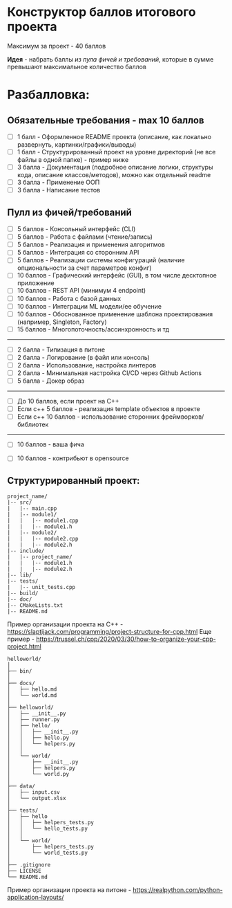 # Конструктор баллов итогового проекта

Максимум за проект - 40 баллов

**Идея** - набрать баллы *из пула фичей и требований*, которые в сумме превышают максимальное количество баллов 

# Разбалловка:

##  Обязательные требования - max 10 баллов
- [ ] 1 балл - Оформленное README проекта (описание, как локально развернуть, картинки/графики/выводы)
- [ ] 1 балл - Структурированный проект на уровне директорий (не все файлы в одной папке) - пример ниже
- [ ] 3 балла - Документация (подробное описание логики, структуры кода, описание классов/методов), можно как отдельный readme
- [ ] 3 балла - Применение ООП
- [ ] 3 балла - Написание тестов

## Пулл из фичей/требований
- [ ] 5 баллов - Консольный интерфейс (CLI)
- [ ] 5 баллов - Работа с файлами (чтение/запись)
- [ ] 5 баллов - Реализация и применения алгоритмов
- [ ] 5 баллов - Интеграция со сторонним API
- [ ] 5 баллов - Реализации системы конфигураций (наличие опциональности за счет параметров конфиг)
- [ ] 10 баллов - Графический интерфейс (GUI), в том числе десктопное приложение
- [ ] 10 баллов - REST API (минимум 4 endpoint)
- [ ] 10 баллов - Работа с базой данных
- [ ] 10 баллов - Интеграции ML модели/ее обучение
- [ ] 10 баллов - Обоснованное применение шаблона проектирования (например, Singleton, Factory)
- [ ] 15 баллов - Многопоточность/ассинхронность и тд
---
- [ ] 2 балла - Типизация в питоне
- [ ] 2 балла - Логирование (в файл или консоль)
- [ ] 2 балла - Использование, настройка линтеров
- [ ] 2 балла - Минимальная настройка CI/CD через Github Actions
- [ ] 5 балла - Докер образ
---
- [ ] До 10 баллов, если проект на C++
- [ ] Если c++ 5 баллов - реализация template объектов в проекте
- [ ] Если c++ 10 баллов - использование сторонних фреймворков/библиотек
---
- [ ] 10 баллов - ваша фича
- [ ] 10 баллов - контрибьют в opensource



## Структурированный проект:

```
project_name/
|-- src/
|   |-- main.cpp
|   |-- module1/
|   |   |-- module1.cpp
|   |   |-- module1.h
|   |-- module2/
|   |   |-- module2.cpp
|   |   |-- module2.h
|-- include/
|   |-- project_name/
|   |   |-- module1.h
|   |   |-- module2.h
|-- lib/
|-- tests/
|   |-- unit_tests.cpp
|-- build/
|-- doc/
|-- CMakeLists.txt
|-- README.md
```
Пример организации проекта на C++ - https://slaptijack.com/programming/project-structure-for-cpp.html
Еще пример - https://trussel.ch/cpp/2020/03/30/how-to-organize-your-cpp-project.html


```
helloworld/
│
├── bin/
│
├── docs/
│   ├── hello.md
│   └── world.md
│
├── helloworld/
│   ├── __init__.py
│   ├── runner.py
│   ├── hello/
│   │   ├── __init__.py
│   │   ├── hello.py
│   │   └── helpers.py
│   │
│   └── world/
│       ├── __init__.py
│       ├── helpers.py
│       └── world.py
│
├── data/
│   ├── input.csv
│   └── output.xlsx
│
├── tests/
│   ├── hello
│   │   ├── helpers_tests.py
│   │   └── hello_tests.py
│   │
│   └── world/
│       ├── helpers_tests.py
│       └── world_tests.py
│
├── .gitignore
├── LICENSE
└── README.md
```
Пример организации проекта на питоне - https://realpython.com/python-application-layouts/
